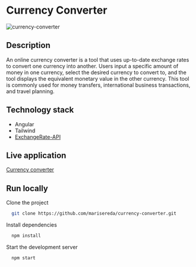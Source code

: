 # Currency Converter

![currency-converter](https://github.com/marisereda/currency-converter/assets/105078220/78a3e691-2681-4735-ad32-d13e51fbd69a)

## Description

An online currency converter is a tool that uses up-to-date exchange rates to convert one currency into another. Users input a specific amount of money in one currency, select the desired currency to convert to, and the tool displays the equivalent monetary value in the other currency. This tool is commonly used for money transfers, international business transactions, and travel planning.

## Technology stack

- Angular
- Tailwind
- [ExchangeRate-API](https://exchangerate-api.com/)

## Live application

[Currency converter](https://sunny-conkies-5f4b04.netlify.app/)

## Run locally

Clone the project

```bash
  git clone https://github.com/marisereda/currency-converter.git
```

Install dependencies

```bash
  npm install
```

Start the development server

```bash
  npm start
```
